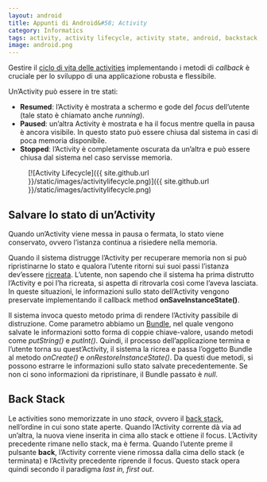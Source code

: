 ```yaml
---
layout: android
title: Appunti di Android&#58; Activity
category: Informatics
tags: activity, activity lifecycle, activity state, android, backstack, mobile
image: android.png
---
```

Gestire il [ciclo di vita delle activities](https://developer.android.com/intl/pt-br/reference/android/app/Activity.html#ActivityLifecycle) implementando i metodi di _callback_ è cruciale per lo sviluppo di una applicazione robusta e flessibile.

Un’Activity può essere in tre stati:

*   **Resumed**: l’Activity è mostrata a schermo e gode del _focus_ dell’utente (tale stato è chiamato anche _running_).
*   **Paused**: un’altra Activity è mostrata e ha il focus mentre quella in pausa è ancora visibile. In questo stato può essere chiusa dal sistema in casi di poca memoria disponibile.
*   **Stopped**: l’Activity è completamente oscurata da un’altra e può essere chiusa dal sistema nel caso servisse memoria.

<figure markdown="1" class="text-center">

[![Activity Lifecycle]({{ site.github.url }}/static/images/activitylifecycle.png)]({{ site.github.url }}/static/images/activitylifecycle.png)

</figure>

## Salvare lo stato di un’Activity

Quando un’Activity viene messa in pausa o fermata, lo stato viene conservato, ovvero l’istanza continua a risiedere nella memoria.

Quando il sistema distrugge l’Activity per recuperare memoria non si può ripristinarne lo stato e qualora l’utente ritorni sui suoi passi l’istanza dev’essere [ricreata](https://developer.android.com/training/basics/activity-lifecycle/recreating.html). L’utente, non sapendo che il sistema ha prima distrutto l’Activity e poi l’ha ricreata, si aspetta di ritrovarla così come l’aveva lasciata. In queste situazioni, le informazioni sullo stato dell’Activity vengono preservate implementando
il callback method **onSaveInstanceState()**.

Il sistema invoca questo metodo prima di rendere l’Activity passibile di distruzione. Come parametro abbiamo un [Bundle](https://developer.android.com/reference/android/os/Bundle.html), nel quale vengono salvate le informazioni sotto forma di coppie chiave-valore, usando metodi come _putString()_ e _putInt()_. Quindi, il processo dell’applicazione termina e l’utente torna su quest’Activity, il sistema la ricrea e passa l’oggetto Bundle al metodo _onCreate()_ e _onRestoreInstanceState()_. Da
questi due metodi, si possono estrarre le informazioni sullo stato salvate precedentemente. Se non ci sono informazioni da ripristinare, il Bundle passato è _null_.

## Back Stack

Le activities sono memorizzate in uno _stack_, ovvero il [back stack](https://developer.android.com/guide/components/tasks-and-back-stack.html), nell’ordine in cui sono state aperte. Quando l’Activity corrente dà via ad un’altra, la nuova viene inserita in cima allo stack e ottiene il focus. L’Activity precedente rimane nello stack, ma è ferma. Quando l’utente preme il pulsante **back**, l’Activity corrente viene rimossa dalla cima dello stack (e terminata) e l’Activity precedente riprende il
focus. Questo stack opera quindi secondo il paradigma _last in, first out_.
